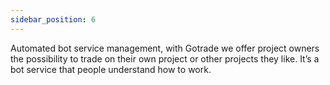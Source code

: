 ```yaml
---
sidebar_position: 6
---
```


Automated bot service management, with Gotrade we offer project owners the possibility to trade on their own project or other projects they like. It’s a bot service that people understand how to work.